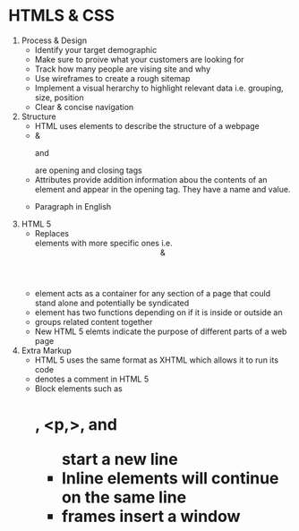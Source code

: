 # HTMLS & CSS
1. Process & Design
    - Identify your target demographic
    - Make sure to proive what your customers are looking for
    - Track how many people are vising site and why
    - Use wireframes to create a rough sitemap
    - Implement a visual herarchy to highlight relevant data i.e. grouping, size, position
    - Clear & concise navigation
2. Structure
    - HTML uses elements to describe the structure of a webpage
    - & <p> and </p> are opening and closing tags
    - Attributes provide addition information abou the contents of an element and appear in the opening tag. They have a name and value.
    - <p lang="em-us">Paragraph in English</p>
3. HTML 5
    - Replaces <div> elements with more specific ones i.e. <header> & <footer>
    - <article> element acts as a container for any section of a page that could stand alone and potentially be syndicated
    - <aside> element has two functions depending on if it is inside or outside an <article>
    - <section> groups related content together
    - New HTML 5 elemts indicate the purpose of different parts of a web page 
4. Extra Markup
    - HTML 5 uses the same format as XHTML which allows it to run its code
    - <!-- --> denotes a comment in HTML 5
    - Block elements such as <h1>, <p,>, and <ul> start a new line
    - Inline elements will continue on the same line
    - frames insert a window 

